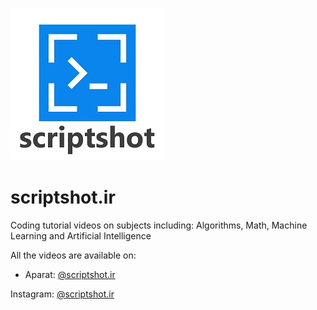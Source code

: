 ![Scriptshot Logo](https://github.com/vafakaramzadegan/scriptshot.ir/blob/master/scriptshot.jpg)

# scriptshot.ir
Coding tutorial videos on subjects including: Algorithms, Math, Machine Learning and Artificial Intelligence

All the videos are available on:
- Aparat: [@scriptshot.ir](https://aparat.com/scriptshot.ir)

Instagram: [@scriptshot.ir](https://www.instagram.com/scriptshot.ir/)
